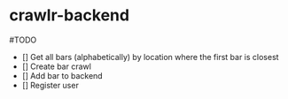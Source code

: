 # crawlr-backend

#TODO
- [] Get all bars (alphabetically) by location where the first bar is closest
- [] Create bar crawl
- [] Add bar to backend
- [] Register user
